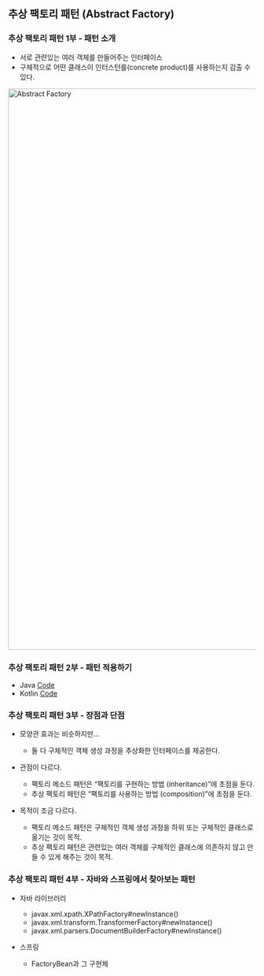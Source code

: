 ## 추상 팩토리 패턴 (Abstract Factory)

### 추상 팩토리 패턴 1부 - 패턴 소개

- 서로 관련있는 여러 객체를 만들어주는 인터페이스
- 구체적으로 어떤 클래스이 인터스턴를(concrete product)를 사용하는지 감출 수 있다.

<img width="1140" alt="Abstract Factory" src="https://user-images.githubusercontent.com/64997245/185747457-a93617d0-120b-4a0f-b4ba-85c8052169ae.png">

### 추상 팩토리 패턴 2부 - 패턴 적용하기

- Java <a href="../example/src/main/kotlin/com/example/_01_creational_patterns/_03_abstract_factory/java/_02_after">
  Code</a>
- Kotlin <a href="../example/src/main/kotlin/com/example/_01_creational_patterns/_03_abstract_factory/kt/_02_after">
  Code</a>

### 추상 팩토리 패턴 3부 - 장점과 단점

- 모양관 효과는 비슷하지만...
    - 둘 다 구체적인 객체 생성 과정을 추상화한 인터페이스를 제공한다.

- 관점이 다르다.
    - 팩토리 메소드 패턴은 “팩토리를 구현하는 방법 (inheritance)”에 초점을 둔다.
    - 추상 팩토리 패턴은 “팩토리를 사용하는 방법 (composition)”에 초점을 둔다.

- 목적이 조금 다르다.
    - 팩토리 메소드 패턴은 구체적인 객체 생성 과정을 하위 또는 구체적인 클래스로 옮기는 것이 목적.
    - 추상 팩토리 패턴은 관련있는 여러 객체를 구체적인 클래스에 의존하지 않고 만들 수 있게 해주는 것이 목적.

### 추상 팩토리 패턴 4부 - 자바와 스프링에서 찾아보는 패턴

- 자바 라이브러리
    - javax.xml.xpath.XPathFactory#newInstance()
    - javax.xml.transform.TransformerFactory#newInstance()
    - javax.xml.parsers.DocumentBuilderFactory#newInstance()

- 스프링
    - FactoryBean과 그 구현체
